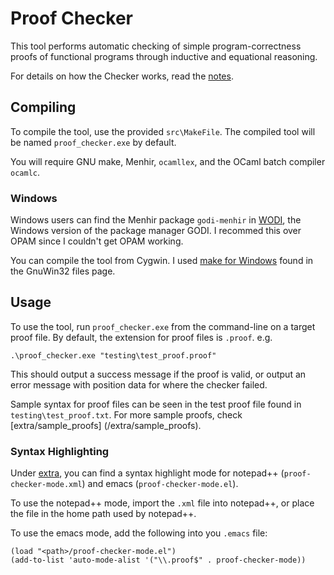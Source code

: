 # Proof Checker

This tool performs automatic checking of simple program-correctness proofs of functional programs through inductive and equational reasoning.

For details on how the Checker works, read the [notes](/notes.pdf).

## Compiling

To compile the tool, use the provided `src\MakeFile`. The compiled tool will be named `proof_checker.exe` by default.

You will require GNU make, Menhir, `ocamllex`, and the OCaml batch compiler `ocamlc`.

### Windows

Windows users can find the Menhir package `godi-menhir` in [WODI](http://wodi.forge.ocamlcore.org/), the Windows version of the package manager GODI. I recommed this over OPAM since I couldn't get OPAM working. 

You can compile the tool from Cygwin. I used [make for Windows](http://gnuwin32.sourceforge.net/packages/make.htm) found in the GnuWin32 files page.

## Usage

To use the tool, run `proof_checker.exe` from the command-line on a target proof file. By default, the extension for proof files is `.proof`.
e.g.

    .\proof_checker.exe "testing\test_proof.proof"
	
This should output a success message if the proof is valid, or output an error message with position data for where the checker failed.

Sample syntax for proof files can be seen in the test proof file found in `testing\test_proof.txt`. For more sample proofs, check [extra/sample_proofs] (/extra/sample_proofs).

### Syntax Highlighting

Under [extra](/extra), you can find a syntax highlight mode for notepad++ (`proof-checker-mode.xml`) and emacs (`proof-checker-mode.el`).

To use the notepad++ mode, import the `.xml` file into notepad++, or place the file in the home path used by notepad++.

To use the emacs mode, add the following into you `.emacs` file:

    (load "<path>/proof-checker-mode.el")
    (add-to-list 'auto-mode-alist '("\\.proof$" . proof-checker-mode))